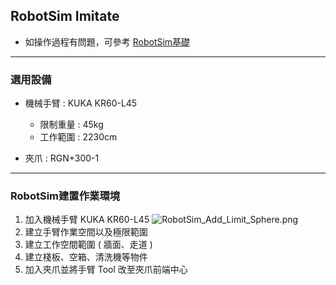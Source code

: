 ## RobotSim Imitate

- 如操作過程有問題，可參考 [RobotSim基礎](https://yazelin.github.io/usc2019-RobotSim/zh-tw/1RobotSimBasic.html)

---
### 選用設備

- 機械手臂 : KUKA KR60-L45
	- 限制重量 : 45kg
	- 工作範圍 : 2230cm
	
- 夾爪 : RGN+300-1

---
### RobotSim建置作業環境

1. 加入機械手臂 KUKA KR60-L45
![RobotSim_Add_Limit_Sphere.png](RobotSim_Imitate/image/RobotSim_Add_Limit_Sphere.png)
2. 建立手臂作業空間以及極限範圍
3. 建立工作空間範圍 ( 牆面、走道 )
4. 建立棧板、空箱、清洗機等物件
5. 加入夾爪並將手臂 Tool 改至夾爪前端中心
<!--stackedit_data:
eyJoaXN0b3J5IjpbMTg3OTI4MTg5MSwtNjk3MzczMDg0LC0xND
YxNTE3MjM3LDE4NzYxODU5MDQsNTg0NzcyNTUzLDU4ODQ5Nzc0
MywtMTY3OTk0NzMyNiwzMDA2Nzg4NTMsMjg0ODg1NDE0LC0xMD
k0MzYxMTc2LC0xNzU3OTM0OTk1LDc0NTk5ODA1NSwxMTA1OTc0
OF19
-->